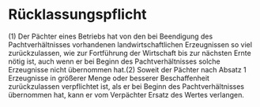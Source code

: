 # Rücklassungspflicht

(1) Der Pächter eines Betriebs hat von den bei Beendigung des Pachtverhältnisses vorhandenen landwirtschaftlichen Erzeugnissen so viel zurückzulassen, wie zur Fortführung der Wirtschaft bis zur nächsten Ernte nötig ist, auch wenn er bei Beginn des Pachtverhältnisses solche Erzeugnisse nicht übernommen hat.(2) Soweit der Pächter nach Absatz 1 Erzeugnisse in größerer Menge oder besserer Beschaffenheit zurückzulassen verpflichtet ist, als er bei Beginn des Pachtverhältnisses übernommen hat, kann er vom Verpächter Ersatz des Wertes verlangen. 

